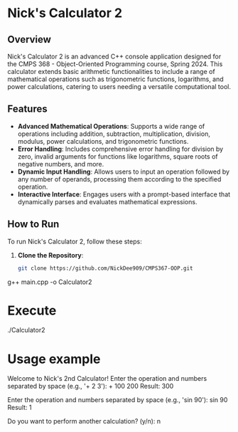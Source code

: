 # Nick's Calculator 2

## Overview
Nick's Calculator 2 is an advanced C++ console application designed for the CMPS 368 - Object-Oriented Programming course, Spring 2024. This calculator extends basic arithmetic functionalities to include a range of mathematical operations such as trigonometric functions, logarithms, and power calculations, catering to users needing a versatile computational tool.

## Features
- **Advanced Mathematical Operations**: Supports a wide range of operations including addition, subtraction, multiplication, division, modulus, power calculations, and trigonometric functions.
- **Error Handling**: Includes comprehensive error handling for division by zero, invalid arguments for functions like logarithms, square roots of negative numbers, and more.
- **Dynamic Input Handling**: Allows users to input an operation followed by any number of operands, processing them according to the specified operation.
- **Interactive Interface**: Engages users with a prompt-based interface that dynamically parses and evaluates mathematical expressions.

## How to Run
To run Nick's Calculator 2, follow these steps:

1. **Clone the Repository**:
   ```bash
   git clone https://github.com/NickDee909/CMPS367-OOP.git
g++ main.cpp -o Calculator2

# Execute
./Calculator2

# Usage example 
Welcome to Nick's 2nd Calculator! Enter the operation and numbers separated by space (e.g., '+ 2 3'): + 100 200
Result: 300

Enter the operation and numbers separated by space (e.g., 'sin 90'): sin 90
Result: 1

Do you want to perform another calculation? (y/n): n

# 